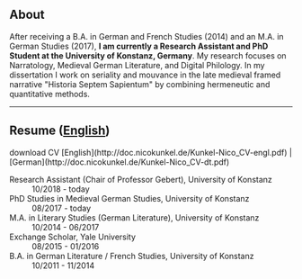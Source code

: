 ## About
After receiving a B.A. in German and French Studies (2014) and an M.A. in German Studies (2017), **I am currently a Research Assistant and PhD Student at the University of Konstanz, Germany**. My research focuses on Narratology, Medieval German Literature, and Digital Philology. In my dissertation I work on seriality and mouvance in the late medieval framed narrative "Historia Septem Sapientum" by combining hermeneutic and quantitative methods.

***

## Resume ([English](http://doc.nicokunkel.de/Kunkel-Nico_CV-engl.pdf))
<dl>download CV [English](http://doc.nicokunkel.de/Kunkel-Nico_CV-engl.pdf) | [German](http://doc.nicokunkel.de/Kunkel-Nico_CV-dt.pdf)
<dl>
<dt>Research Assistant (Chair of Professor Gebert), University of Konstanz</dt>
<dd>10/2018 - today</dd>  
  
<dt>PhD Studies in Medieval German Studies, University of Konstanz</dt>
<dd>08/2017 - today</dd>
  
<dt>M.A. in Literary Studies (German Literature), University of Konstanz</dt>
<dd>10/2014 - 06/2017</dd>

<dt>Exchange Scholar, Yale University</dt>
<dd>08/2015 - 01/2016</dd>

<dt>B.A. in German Literature / French Studies, University of Konstanz</dt>
<dd>10/2011 - 11/2014</dd>
</dl>


